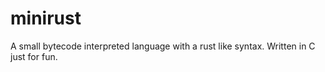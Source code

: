 # minirust

A small bytecode interpreted language with a rust like syntax. Written in C just for fun.
